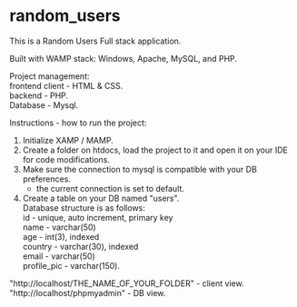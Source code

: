 # random_users

This is a Random Users Full stack application.</br>

Built with WAMP stack: Windows, Apache, MySQL, and PHP.</br>

Project management: </br>
frontend client - HTML & CSS. </br>
backend - PHP. </br>
Database - Mysql. </br>

Instructions - how to run the project:</br>
1. Initialize XAMP / MAMP.</br>
2. Create a folder on htdocs, load the project to it and open it on your IDE for code modifications.</br>
3. Make sure the connection to mysql is compatible with your DB preferences.</br>
    * the current connection is set to default.</br>
4. Create a table on your DB named "users". </br>
    Database structure is as follows:</br>
    id - unique, auto increment, primary key</br>
    name - varchar(50)</br>
    age - int(3), indexed</br>
    country - varchar(30), indexed</br>
    email - varchar(50)</br>
    profile_pic - varchar(150).</br>

"http://localhost/THE_NAME_OF_YOUR_FOLDER" - client view.</br>
"http://localhost/phpmyadmin" - DB view.</br>

